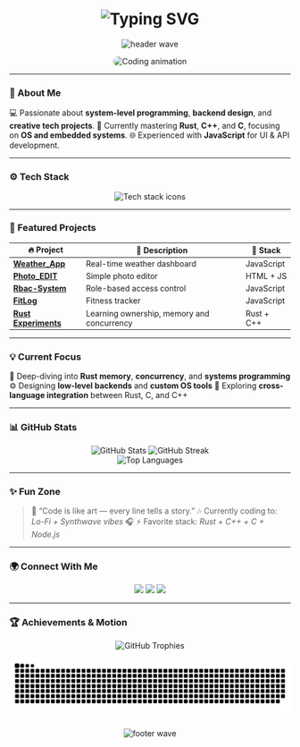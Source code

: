 <h1 align="center">
    <img src="https://readme-typing-svg.herokuapp.com?font=Fira+Code&weight=700&size=28&duration=3000&pause=1000&color=00EFFF&center=true&vCenter=true&width=600&lines=Hey,+I'm+Sargis!+👋;System+and+Backend+Developer+⚙️;Rust+%7C+C%2B%2B+%3C+C+%7C+JavaScript;Building+cool+things+every+day+%F0%9F%9A%80"
        alt="Typing SVG" style="pointer-events:none; user-select:none;" />
</h1>

<p align="center">
    <img src="https://capsule-render.vercel.app/api?type=waving&color=0:00F0FF,100:8A2BE2&height=120&section=header&text=Welcome%20to%20my%20digital%20world!%20%F0%9F%8C%8C&fontColor=FFFFFF&fontSize=28&fontAlignY=35&animation=twinkling"
        alt="header wave" style="pointer-events:none; user-select:none;" />
</p>

<p align="center">
    <img src="https://media.giphy.com/media/qgQUggAC3Pfv687qPC/giphy.gif"
        width="480" alt="Coding animation" style="pointer-events:none; user-select:none; border-radius:12px;" />
</p>

---

### 🧠 About Me
💻 Passionate about **system-level programming**, **backend design**, and **creative tech projects**.
🦀 Currently mastering **Rust**, **C++**, and **C**, focusing on **OS and embedded systems**.
🌐 Experienced with **JavaScript** for UI & API development.

---

### ⚙️ Tech Stack

<p align="center">
    <img src="https://skillicons.dev/icons?i=rust,cpp,c,js,nodejs,react,vite,python,git,linux&perline=6"
        alt="Tech stack icons" style="pointer-events:none; user-select:none;" />
</p>

---

### 🚀 Featured Projects

| 🔥 Project | 💬 Description | 🧠 Stack |
|-------------|----------------|----------|
| [**Weather_App**](https://github.com/sargisis/Weather_App) | Real-time weather dashboard | JavaScript |
| [**Photo_EDIT**](https://github.com/sargisis/Photo_EDIT) | Simple photo editor | HTML + JS |
| [**Rbac-System**](https://github.com/sargisis/Rbac-System) | Role-based access control | JavaScript |
| [**FitLog**](https://github.com/sargisis/FitLog) | Fitness tracker | JavaScript |
| [**Rust Experiments**](https://github.com/sargisis) | Learning ownership, memory and concurrency | Rust + C++ |

---

### 💡 Current Focus

🦀 Deep-diving into **Rust memory**, **concurrency**, and **systems programming**
⚙️ Designing **low-level backends** and **custom OS tools**
🧠 Exploring **cross-language integration** between Rust, C, and C++

---

### 📊 GitHub Stats

<div align="center">
    <img src="https://github-readme-stats.vercel.app/api?username=sargisis&show_icons=true&theme=tokyonight&hide_border=true&count_private=true"
        height="170" alt="GitHub Stats" style="pointer-events:none; user-select:none;" />
    <img src="https://github-readme-streak-stats.herokuapp.com/?user=sargisis&theme=tokyonight&hide_border=true"
        height="170" alt="GitHub Streak" style="pointer-events:none; user-select:none;" />
</div>

<div align="center">
    <img src="https://github-readme-stats.vercel.app/api/top-langs/?username=sargisis&layout=compact&theme=tokyonight&hide_border=true&langs_count=8"
        alt="Top Languages" style="pointer-events:none; user-select:none;" />
</div>

---

### ✨ Fun Zone

> 🧩 “Code is like art — every line tells a story.”
🎶 Currently coding to: *Lo-Fi + Synthwave vibes* 🎧
⚡ Favorite stack: *Rust + C++ + C + Node.js*

---

### 🌍 Connect With Me
<p align="center">
    <a href="mailto:abgaryansargis09@gmail.com"><img src="https://img.shields.io/badge/Gmail-D14836?style=for-the-badge&logo=gmail&logoColor=white" /></a>
    <a href="https://www.linkedin.com/in/sargis-abgaryan-a622952b0/"><img src="https://img.shields.io/badge/LinkedIn-0077B5?style=for-the-badge&logo=linkedin&logoColor=white" /></a>
    <a href="https://github.com/sargisis"><img src="https://img.shields.io/badge/GitHub-171515?style=for-the-badge&logo=github&logoColor=white" /></a>
</p>

---

### 🏆 Achievements & Motion

<p align="center">
    <img src="https://github-profile-trophy.vercel.app/?username=sargisis&theme=onedark&column=6&margin-w=10&margin-h=10"
        alt="GitHub Trophies" style="pointer-events:none; user-select:none;" />
</p>

<p align="center">
    <img src="https://raw.githubusercontent.com/Platane/snk/output/github-contribution-grid-snake.svg"
        alt="Snake animation" style="pointer-events:none; user-select:none;" />
</p>

<p align="center">
    <img src="https://capsule-render.vercel.app/api?type=waving&color=0:8A2BE2,100:00F0FF&height=120&section=footer&animation=twinkling"
        alt="footer wave" style="pointer-events:none; user-select:none;" />
</p>

